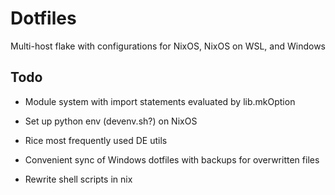 # Dotfiles

Multi-host flake with configurations for NixOS, NixOS on WSL, and Windows

## Todo

- Module system with import statements evaluated by lib.mkOption

- Set up python env (devenv.sh?) on NixOS
- Rice most frequently used DE utils

- Convenient sync of Windows dotfiles with backups for overwritten files
- Rewrite shell scripts in nix
